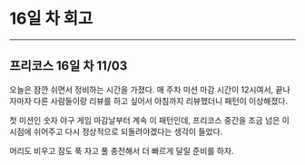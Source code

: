 # 16일 차 회고

---

## 프리코스 16일 차 11/03

오늘은 잠깐 쉬면서 정비하는 시간을 가졌다. 매 주차 미션 마감 시간이 12시여서, 끝나자마자 다른 사람들이랑 리뷰를 하고 싶어서 아침까지 리뷰했더니 패턴이 이상해졌다.

첫 미션인 숫자 야구 게임 마감날부터 계속 이 패턴인데, 프리코스 중간을 조금 넘은 이 시점에 쉬어주고 다시 정상적으로 되돌려야겠다는 생각이 들었다.

머리도 비우고 잠도 푹 자고 풀 충전해서 더 빠르게 달릴 준비를 하자.